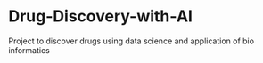 # Drug-Discovery-with-AI
Project to discover drugs using data science and application of bio informatics
